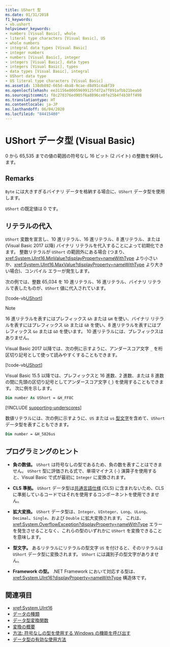 ```yaml
---
title: UShort 型
ms.date: 01/31/2018
f1_keywords:
- vb.ushort
helpviewer_keywords:
- numbers [Visual Basic], whole
- literal type characters [Visual Basic], US
- whole numbers
- integral data types [Visual Basic]
- integer numbers
- numbers [Visual Basic], integer
- integers [Visual Basic], data types
- integers [Visual Basic], types
- data types [Visual Basic], integral
- UShort data type
- US literal type characters [Visual Basic]
ms.assetid: 138db892-665d-4ba8-9cae-d8d91c4a8f39
ms.openlocfilehash: ee31156e00059699125fd72a7f091afbb21beab0
ms.sourcegitcommit: f8c270376ed905f6a8896ce0fe25b4f4b38ff498
ms.translationtype: HT
ms.contentlocale: ja-JP
ms.lasthandoff: 06/04/2020
ms.locfileid: "84415480"
---
```

# <a name="ushort-data-type-visual-basic"></a>UShort データ型 (Visual Basic)

0 から 65,535 までの値の範囲の符号なし 16 ビット (2 バイト) の整数を保持します。  
  
## <a name="remarks"></a>Remarks

 `Byte` には大きすぎるバイナリ データを格納する場合に、`UShort` データ型を使用します。  
  
 `UShort` の既定値は 0 です。  

## <a name="literal-assignments"></a>リテラルの代入

`UShort` 変数を宣言し、10 進リテラル、16 進リテラル、8 進リテラル、または (Visual Basic 2017 以降) バイナリ リテラルを代入することによって初期化できます。 整数リテラルが `UShort` の範囲外にある場合 (つまり、<xref:System.UInt16.MinValue?displayProperty=nameWithType> より小さいか、<xref:System.UInt16.MaxValue?displayProperty=nameWithType> より大きい場合)、コンパイル エラーが発生します。

次の例では、整数 65,034 を 10 進リテラル、16 進リテラル、バイナリ リテラルで表したものが、`UShort` 値に代入されています。
  
[!code-vb[UShort](../../../../samples/snippets/visualbasic/language-reference/data-types/numeric-literals.vb#UShort)]

> [!NOTE]
> 16 進リテラルを表すにはプレフィックス `&h` または `&H` を使い、バイナリ リテラルを表すにはプレフィックス `&b` または `&B` を使い、8 進リテラルを表すにはプレフィックス `&o` または `&O` を使います。 10 進リテラルには、プレフィックスはありません。

Visual Basic 2017 以降では、次の例に示すように、アンダースコア文字 `_` を桁区切り記号として使って読みやすくすることもできます。

[!code-vb[UShort](../../../../samples/snippets/visualbasic/language-reference/data-types/numeric-literals.vb#UShortS)]

Visual Basic 15.5 以降では、プレフィックスと 16 進数、2 進数、または 8 進数の間に先頭の区切り記号としてアンダースコア文字 (`_`) を使用することもできます。 次に例を示します。

```vb
Dim number As UShort = &H_FF8C
```

[!INCLUDE [supporting-underscores](../../../../includes/vb-separator-langversion.md)]

数値リテラルには、次の例に示すように、`US` または `us` [型文字](../../programming-guide/language-features/data-types/type-characters.md)を含めて、`UShort` データ型を表すこともできます。

```vb
Dim number = &H_5826us
```

## <a name="programming-tips"></a>プログラミングのヒント
  
- **負の数値。** `UShort` は符号なしの型であるため、負の数を表すことはできません。 `UShort` 型に評価される式で、単項マイナス (`-`) 演算子を使用すると、Visual Basic で式が最初に `Integer` に変換されます。  
  
- **CLS 準拠。** `UShort` データ型は[共通言語仕様](https://www.ecma-international.org/publications/standards/Ecma-335.htm) (CLS) に含まれないため、CLS に準拠しているコードではそれを使用するコンポーネントを使用できません。
  
- **拡大変換。** `UShort` データ型は、`Integer`、`UInteger`、`Long`、`ULong`、`Decimal`、`Single`、および `Double` に拡大変換されます。 これは、<xref:System.OverflowException?displayProperty=nameWithType> エラーを発生させることなく、これらの型のいずれかに `UShort` を変換できることを意味します。  
  
- **型文字。** あるリテラルにリテラルの型文字 `US` を付けると、そのリテラルは `UShort` データ型に変換されます。 `UShort` には識別子の型文字がありません。  
  
- **Framework の型。** .NET Framework において対応する型は、<xref:System.UInt16?displayProperty=nameWithType> 構造体です。  
  
## <a name="see-also"></a>関連項目

- <xref:System.UInt16>
- [データの種類](index.md)
- [データ型変換関数](../functions/type-conversion-functions.md)
- [変換の概要](../keywords/conversion-summary.md)
- [方法: 符号なしの型を使用する Windows の機能を呼び出す](../../programming-guide/com-interop/how-to-call-a-windows-function-that-takes-unsigned-types.md)
- [データ型の有効な使用方法](../../programming-guide/language-features/data-types/efficient-use-of-data-types.md)
